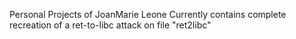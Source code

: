 Personal Projects of JoanMarie Leone
Currently contains complete recreation of a ret-to-libc attack on file "ret2libc"
